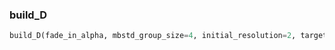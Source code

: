 

### build_D
```python
build_D(fade_in_alpha, mbstd_group_size=4, initial_resolution=2, target_resolution=10, num_channels=3)
```
